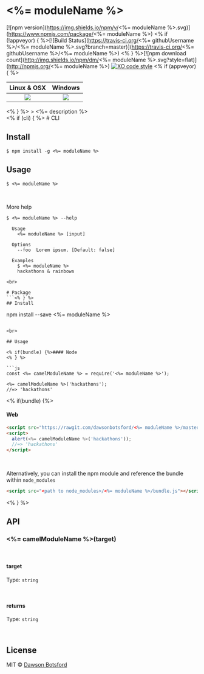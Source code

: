 # <%= moduleName %>
[![npm version](https://img.shields.io/npm/v/<%= moduleName %>.svg)](https://www.npmjs.com/package/<%= moduleName %>)
<% if (!appveyor) { %>[![Build Status](https://travis-ci.org/<%= githubUsername %>/<%= moduleName %>.svg?branch=master)](https://travis-ci.org/<%= githubUsername %>/<%= moduleName %>)
<% } %>[![npm download count](http://img.shields.io/npm/dm/<%= moduleName %>.svg?style=flat)](http://npmjs.org/<%= moduleName %>)
[![XO code style](https://img.shields.io/badge/code_style-XO-5ed9c7.svg)](https://github.com/sindresorhus/xo)
<% if (appveyor) { %>
  <table>
    <thead>
      <tr>
        <th>Linux & OSX</th>
        <th>Windows</th>
      </tr>
    </thead>
    <tbody>
      <tr>
        <td align="center">
          <a href="https://travis-ci.org/dawsonbotsford/<%= moduleName %>"><img src="https://api.travis-ci.org/dawsonbotsford/<%= moduleName %>.svg?branch=master"></a>
        </td>
        <td align="center">
          <a href="https://ci.appveyor.com/project/dawsonbotsford/<%= moduleName %>"><img src="http://www.gravatar.com/avatar/5f66f56cae930eb9ab2cd9e62b8285e6"></a>
        </td>
      </tr>
    </tbody>
  </table>
<% } %>
> <%= description %>

<br>
<% if (cli) { %>
# CLI

## Install

```
$ npm install -g <%= moduleName %>
```

## Usage

```
$ <%= moduleName %>

```

<br>

More help

```
$ <%= moduleName %> --help

  Usage
    <%= moduleName %> [input]

  Options
    --foo  Lorem ipsum. [Default: false]

  Examples
    $ <%= moduleName %>
    hackathons & rainbows

<br>

# Package
```<% } %>
## Install

```
npm install --save <%= moduleName %>
```

<br>

## Usage

<% if(bundle) {%>#### Node
<% } %>

```js
const <%= camelModuleName %> = require('<%= moduleName %>');

<%= camelModuleName %>('hackathons');
//=> 'hackathons'
```
<% if(bundle) {%><br>

#### Web

```html
<script src="https://rawgit.com/dawsonbotsford/<%= moduleName %>/master/bundle.js"></script>
<script>
  alert(<%= camelModuleName %>('hackathons'));
  //=> 'hackathons'
</script>
```

<br>

Alternatively, you can install the npm module and reference the bundle within `node_modules`

```html
<script src="<path to node_modules>/<%= moduleName %>/bundle.js"></script>
```
<% } %><br>

## API

### <%= camelModuleName %>(target)

<br>

#### target

Type: `string`

<br>

#### returns

Type: `string`

<br>

## License

MIT © [Dawson Botsford](http://dawsonbotsford.com)
